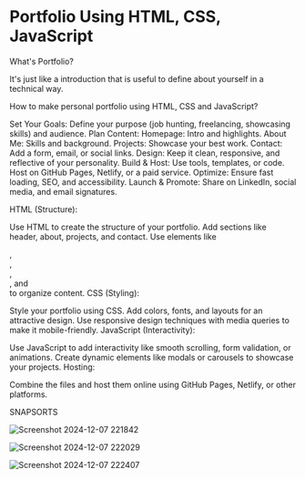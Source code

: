 # Portfolio Using HTML, CSS, JavaScript

What's Portfolio?

It's just like a introduction that is useful to define about yourself in a technical way.

How to make personal portfolio using HTML, CSS and JavaScript?

Set Your Goals: Define your purpose (job hunting, freelancing, showcasing skills) and audience.
Plan Content:
Homepage: Intro and highlights.
About Me: Skills and background.
Projects: Showcase your best work.
Contact: Add a form, email, or social links.
Design: Keep it clean, responsive, and reflective of your personality.
Build & Host: Use tools, templates, or code. Host on GitHub Pages, Netlify, or a paid service.
Optimize: Ensure fast loading, SEO, and accessibility.
Launch & Promote: Share on LinkedIn, social media, and email signatures.

HTML (Structure):

Use HTML to create the structure of your portfolio.
Add sections like header, about, projects, and contact.
Use elements like <nav>, <section>, <div>, <form>, and <footer> to organize content.
CSS (Styling):

Style your portfolio using CSS.
Add colors, fonts, and layouts for an attractive design.
Use responsive design techniques with media queries to make it mobile-friendly.
JavaScript (Interactivity):

Use JavaScript to add interactivity like smooth scrolling, form validation, or animations.
Create dynamic elements like modals or carousels to showcase your projects.
Hosting:

Combine the files and host them online using GitHub Pages, Netlify, or other platforms.

SNAPSORTS

![Screenshot 2024-12-07 221842](https://github.com/user-attachments/assets/ed22162e-1e2e-4eaa-b6dc-3e3816ceff69)



![Screenshot 2024-12-07 222029](https://github.com/user-attachments/assets/ab246053-428a-49df-84e9-dd25c22ae19b)




![Screenshot 2024-12-07 222407](https://github.com/user-attachments/assets/09a2cd87-0775-4dfe-9628-2db27c43aa74)


